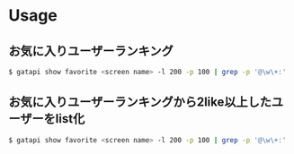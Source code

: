 # Usage

## お気に入りユーザーランキング
```sh
$ gatapi show favorite <screen name> -l 200 -p 100 | grep -p '@\w\+:' | awk -F '[@:]' '{print $2}' | sort | uniq -c | sort -nr
```

## お気に入りユーザーランキングから2like以上したユーザーをlist化
```sh
$ gatapi show favorite <screen name> -l 200 -p 100 | grep -p '@\w\+:' | awk -F '[@:]' '{print $2}' | sort | uniq -c | sort -nr | awk -F ' ' '{if ($1 > 1) print $NF}' | xargs -n 100 gatapi list add --list-id <list id>
```